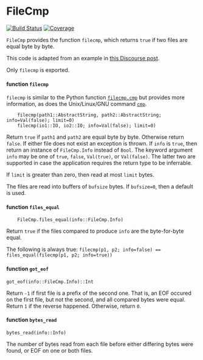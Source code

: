 # FileCmp

[![Build Status](https://github.com/jlapeyre/FileCmp.jl/actions/workflows/CI.yml/badge.svg?branch=main)](https://github.com/jlapeyre/FileCmp.jl/actions/workflows/CI.yml?query=branch%3Amain)
[![Coverage](https://codecov.io/gh/jlapeyre/FileCmp.jl/branch/main/graph/badge.svg)](https://codecov.io/gh/jlapeyre/FileCmp.jl)


`FileCmp` provides the function `filecmp`, which returns `true` if two files are equal byte by byte.

This code is adapted from an example in [this Discourse post](https://discourse.julialang.org/t/how-to-obtain-the-result-of-a-diff-between-2-files-in-a-loop/23784/3).

Only `filecmp` is exported.

#### function `filecmp`

`filecmp` is similar to the Python function
[`filecmp.cmp`](https://docs.python.org/3/library/filecmp.html)
but provides more information, as does the Unix/Linux/GNU
command [`cmp`](https://www.gnu.org/software/diffutils/).

```
    filecmp(path1::AbstractString, path2::AbstractString; info=Val(false); limit=0)
    filecmp(io1::IO, io2::IO; info=Val(false); limit=0)
```

Return `true` if `path1` and `path2` are equal byte by byte. Otherwise return `false`.
If either file does not exist an exception is thrown. If `info` is `true`, then
return an instance of `FileCmp.Info` instead of `Bool`.
The keyword argument `info` may be one of `true`, `false`, `Val(true)`, or
`Val(false)`. The latter two are supported in case the application requires
the return type to be inferrable.

If `limit` is greater than zero, then read at most `limit` bytes.

The files are read into buffers of `bufsize` bytes. If `bufsize=0`, then a default is used.


#### function `files_equal`

```
    FileCmp.files_equal(info::FileCmp.Info)
```

Return `true` if the files compared to produce `info` are the byte-for-byte equal.

The following is always true:
`filecmp(p1, p2; info=false) == files_equal(filecmp(p1, p2; info=true))`


#### function `got_eof`

    got_eof(info::FileCmp.Info)::Int

Return `-1` if first file is a prefix of the second one. That is,
an EOF occured on the first file, but not the second, and all compared bytes were equal.
Return `1` if the reverse happened. Otherwise, return `0`.


#### function `bytes_read`

    bytes_read(info::Info)

The number of bytes read from each file before either differing bytes were found,
or EOF on one or both files.

